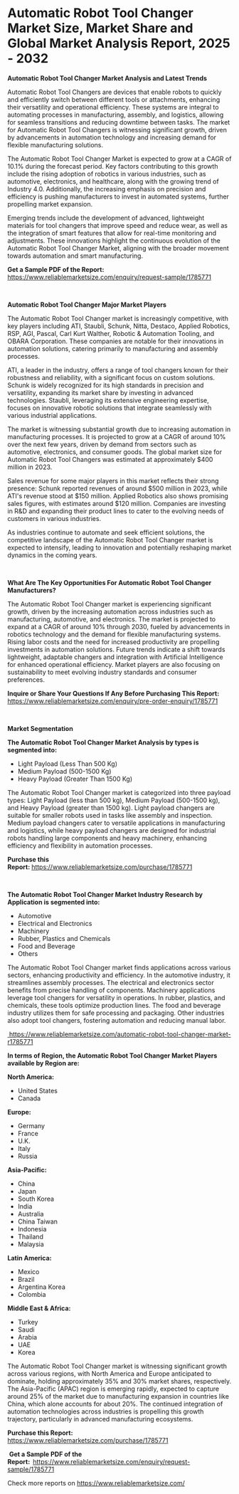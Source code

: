 <p><h1>Automatic Robot Tool Changer Market Size, Market Share and Global Market Analysis Report, 2025 - 2032</h1></p><p><strong>Automatic Robot Tool Changer Market Analysis and Latest Trends</strong></p>
<p><p>Automatic Robot Tool Changers are devices that enable robots to quickly and efficiently switch between different tools or attachments, enhancing their versatility and operational efficiency. These systems are integral to automating processes in manufacturing, assembly, and logistics, allowing for seamless transitions and reducing downtime between tasks. The market for Automatic Robot Tool Changers is witnessing significant growth, driven by advancements in automation technology and increasing demand for flexible manufacturing solutions.</p><p>The Automatic Robot Tool Changer Market is expected to grow at a CAGR of 10.1% during the forecast period. Key factors contributing to this growth include the rising adoption of robotics in various industries, such as automotive, electronics, and healthcare, along with the growing trend of Industry 4.0. Additionally, the increasing emphasis on precision and efficiency is pushing manufacturers to invest in automated systems, further propelling market expansion.</p><p>Emerging trends include the development of advanced, lightweight materials for tool changers that improve speed and reduce wear, as well as the integration of smart features that allow for real-time monitoring and adjustments. These innovations highlight the continuous evolution of the Automatic Robot Tool Changer Market, aligning with the broader movement towards automation and smart manufacturing.</p></p>
<p><strong>Get a Sample PDF of the Report:&nbsp;</strong> <a href="https://www.reliablemarketsize.com/enquiry/request-sample/1785771?utm_campaign=3365&utm_medium=2&utm_source=Github&utm_content=ia&utm_term=25032025&utm_id=automatic-robot-tool-changer">https://www.reliablemarketsize.com/enquiry/request-sample/1785771</a></p>
<p>&nbsp;</p>
<p><strong>Automatic Robot Tool Changer Major Market Players</strong></p>
<p><p>The Automatic Robot Tool Changer market is increasingly competitive, with key players including ATI, Staubli, Schunk, Nitta, Destaco, Applied Robotics, RSP, AGI, Pascal, Carl Kurt Walther, Robotic & Automation Tooling, and OBARA Corporation. These companies are notable for their innovations in automation solutions, catering primarily to manufacturing and assembly processes.</p><p>ATI, a leader in the industry, offers a range of tool changers known for their robustness and reliability, with a significant focus on custom solutions. Schunk is widely recognized for its high standards in precision and versatility, expanding its market share by investing in advanced technologies. Staubli, leveraging its extensive engineering expertise, focuses on innovative robotic solutions that integrate seamlessly with various industrial applications.</p><p>The market is witnessing substantial growth due to increasing automation in manufacturing processes. It is projected to grow at a CAGR of around 10% over the next few years, driven by demand from sectors such as automotive, electronics, and consumer goods. The global market size for Automatic Robot Tool Changers was estimated at approximately $400 million in 2023.</p><p>Sales revenue for some major players in this market reflects their strong presence: Schunk reported revenues of around $500 million in 2023, while ATI's revenue stood at $150 million. Applied Robotics also shows promising sales figures, with estimates around $120 million. Companies are investing in R&D and expanding their product lines to cater to the evolving needs of customers in various industries.</p><p>As industries continue to automate and seek efficient solutions, the competitive landscape of the Automatic Robot Tool Changer market is expected to intensify, leading to innovation and potentially reshaping market dynamics in the coming years.</p></p>
<p>&nbsp;</p>
<p><strong>What Are The Key Opportunities For Automatic Robot Tool Changer Manufacturers?</strong></p>
<p><p>The Automatic Robot Tool Changer market is experiencing significant growth, driven by the increasing automation across industries such as manufacturing, automotive, and electronics. The market is projected to expand at a CAGR of around 10% through 2030, fueled by advancements in robotics technology and the demand for flexible manufacturing systems. Rising labor costs and the need for increased productivity are propelling investments in automation solutions. Future trends indicate a shift towards lightweight, adaptable changers and integration with Artificial Intelligence for enhanced operational efficiency. Market players are also focusing on sustainability to meet evolving industry standards and consumer preferences.</p></p>
<p><strong>Inquire or Share Your Questions If Any Before Purchasing This Report:</strong> <a href="https://www.reliablemarketsize.com/enquiry/pre-order-enquiry/1785771?utm_campaign=3365&utm_medium=2&utm_source=Github&utm_content=ia&utm_term=25032025&utm_id=automatic-robot-tool-changer">https://www.reliablemarketsize.com/enquiry/pre-order-enquiry/1785771</a></p>
<p>&nbsp;</p>
<p><strong>Market Segmentation</strong></p>
<p><strong>The Automatic Robot Tool Changer Market Analysis by types is segmented into:</strong></p>
<p><ul><li>Light Payload (Less Than 500 Kg)</li><li>Medium Payload (500-1500 Kg)</li><li>Heavy Payload (Greater Than 1500 Kg)</li></ul></p>
<p><p>The Automatic Robot Tool Changer market is categorized into three payload types: Light Payload (less than 500 kg), Medium Payload (500-1500 kg), and Heavy Payload (greater than 1500 kg). Light payload changers are suitable for smaller robots used in tasks like assembly and inspection. Medium payload changers cater to versatile applications in manufacturing and logistics, while heavy payload changers are designed for industrial robots handling large components and heavy machinery, enhancing efficiency and flexibility in automation processes.</p></p>
<p><strong>Purchase this Report:&nbsp;</strong><a href="https://www.reliablemarketsize.com/purchase/1785771?utm_campaign=3365&utm_medium=2&utm_source=Github&utm_content=ia&utm_term=25032025&utm_id=automatic-robot-tool-changer">https://www.reliablemarketsize.com/purchase/1785771</a></p>
<p>&nbsp;</p>
<p><strong>The Automatic Robot Tool Changer Market Industry Research by Application is segmented into:</strong></p>
<p><ul><li>Automotive</li><li>Electrical and Electronics</li><li>Machinery</li><li>Rubber, Plastics and Chemicals</li><li>Food and Beverage</li><li>Others</li></ul></p>
<p><p>The Automatic Robot Tool Changer market finds applications across various sectors, enhancing productivity and efficiency. In the automotive industry, it streamlines assembly processes. The electrical and electronics sector benefits from precise handling of components. Machinery applications leverage tool changers for versatility in operations. In rubber, plastics, and chemicals, these tools optimize production lines. The food and beverage industry utilizes them for safe processing and packaging. Other industries also adopt tool changers, fostering automation and reducing manual labor.</p></p>
<p><a href="https://www.reliablemarketsize.com/automatic-robot-tool-changer-market-r1785771?utm_campaign=3365&utm_medium=2&utm_source=Github&utm_content=ia&utm_term=25032025&utm_id=automatic-robot-tool-changer">&nbsp;https://www.reliablemarketsize.com/automatic-robot-tool-changer-market-r1785771</a></p>
<p><strong>In terms of Region, the Automatic Robot Tool Changer Market Players available by Region are:</strong></p>
<p>
    <p> <strong> North America: </strong>
        <ul>
            <li>United States</li>
            <li>Canada</li>
        </ul>
        </p> 
    <p> <strong> Europe: </strong>
        <ul>
            <li>Germany</li>
            <li>France</li>
            <li>U.K.</li>
            <li>Italy</li>
            <li>Russia</li>
        </ul>
        </p> 
    <p> <strong> Asia-Pacific: </strong>
        <ul>
            <li>China</li>
            <li>Japan</li>
            <li>South Korea</li>
            <li>India</li>
            <li>Australia</li>
            <li>China Taiwan</li>
            <li>Indonesia</li>
            <li>Thailand</li>
            <li>Malaysia</li>
        </ul>
        </p> 
    <p> <strong> Latin America: </strong>
        <ul>
            <li>Mexico</li>
            <li>Brazil</li>
            <li>Argentina Korea</li>
            <li>Colombia</li>
        </ul>
        </p> 
    <p> <strong> Middle East & Africa: </strong>
        <ul>
            <li>Turkey</li>
            <li>Saudi</li>
            <li>Arabia</li>
            <li>UAE</li>
            <li>Korea</li>
        </ul>
    </p>
    </p>
<p><p>The Automatic Robot Tool Changer market is witnessing significant growth across various regions, with North America and Europe anticipated to dominate, holding approximately 35% and 30% market shares, respectively. The Asia-Pacific (APAC) region is emerging rapidly, expected to capture around 25% of the market due to manufacturing expansion in countries like China, which alone accounts for about 20%. The continued integration of automation technologies across industries is propelling this growth trajectory, particularly in advanced manufacturing ecosystems.</p></p>
<p><strong>Purchase this Report: </strong><a href="https://www.reliablemarketsize.com/purchase/1785771?utm_campaign=3365&utm_medium=2&utm_source=Github&utm_content=ia&utm_term=25032025&utm_id=automatic-robot-tool-changer">https://www.reliablemarketsize.com/purchase/1785771</a></p>
<p>&nbsp;<strong>Get a Sample PDF of the Report:&nbsp;&nbsp;</strong><a href="https://www.reliablemarketsize.com/enquiry/request-sample/1785771?utm_campaign=3365&utm_medium=2&utm_source=Github&utm_content=ia&utm_term=25032025&utm_id=automatic-robot-tool-changer">https://www.reliablemarketsize.com/enquiry/request-sample/1785771</a></p>
<p><strong></strong></p>
<p>Check more reports on <a href="https://www.reliablemarketsize.com/?utm_campaign=3365&utm_medium=2&utm_source=Github&utm_content=ia&utm_term=25032025&utm_id=automatic-robot-tool-changer">https://www.reliablemarketsize.com/</a></p>